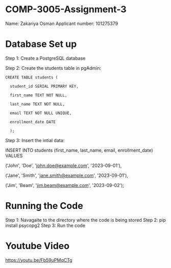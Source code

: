 # COMP-3005-Assignment-3
Name: Zakariya Osman
Applicant number: 101275379 

# Database Set up
Step 1: Create a PostgreSQL database

Step 2: Create the students table in pgAdmin:

    CREATE TABLE students (
  
      student_id SERIAL PRIMARY KEY,
      
      first_name TEXT NOT NULL,
      
      last_name TEXT NOT NULL,
      
      email TEXT NOT NULL UNIQUE,
      
      enrollment_date DATE
      
      );

Step 3: Insert the intial data:

  INSERT INTO students (first_name, last_name, email, enrollment_date) VALUES
  
  ('John', 'Doe', 'john.doe@example.com', '2023-09-01'),
  
  ('Jane', 'Smith', 'jane.smith@example.com', '2023-09-01'),
  
  ('Jim', 'Beam', 'jim.beam@example.com', '2023-09-02');


# Running the Code
Step 1: Navagaite to the directory where the code is being stored
Step 2: pip install psycopg2
Step 3: Run the code


# Youtube Video
https://youtu.be/Fb59uPMqCTg
